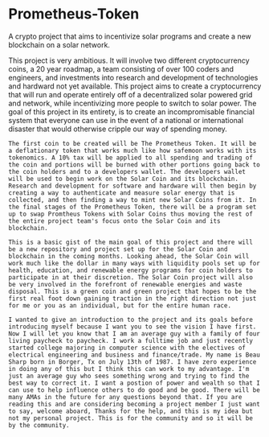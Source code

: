 # Prometheus-Token

A crypto project that aims to incentivize solar programs and create a new blockchain on a solar network.

  This project is very ambitious. It will involve two different cryptocurrency coins, a 20 year roadmap, a team consisting of over 100 coders and engineers, and investments into research and development of technologies and hardward not yet available. This project aims to create a cryptocurrency that will run and operate entirely off of a decentralized solar powered grid and network, while incentivizing more people to switch to solar power. The goal of this project in its entirety, is to create an incompromisable financial system that everyone can use in the event of a national or international disaster that would otherwise cripple our way of spending money.

	The first coin to be created will be The Prometheus Token. It will be a deflationary token that works much like how safemoon works with its tokenomics. A 10% tax will be applied to all spending and trading of the coin and portions will be burned with other portions going back to the coin holders and to a developers wallet. The developers wallet will be used to begin work on the Solar Coin and its blockchain. Research and development for software and hardware will then begin by creating a way to authenticate and measure solar energy that is collected, and then finding a way to mint new Solar Coins from it. In the final stages of the Prometheus Token, there will be a program set up to swap Promtheus Tokens with Solar Coins thus moving the rest of the entire project team's focus onto the Solar Coin and its blockchain.

	This is a basic gist of the main goal of this project and there will be a new repository and project set up for the Solar Coin and blockchain in the coming months. Looking ahead, the Solar Coin will work much like the dollar in many ways with liquidity pools set up for health, education, and renewable energy programs for coin holders to participate in at their discretion. The Solar Coin project will also be very involved in the forefront of renewable energies and waste disposal. This is a green coin and green project that hopes to be the first real foot down gaining traction in the right direction not just for me or you as an individual, but for the entire human race.

	I wanted to give an introduction to the project and its goals before introducing myself because I want you to see the vision I have first. Now I will let you know that I am an average guy with a family of four living paycheck to paycheck. I work a fulltime job and just recently started college majoring in computer science with the electives of electrical engineering and business and finance/trade. My name is Beau Sharp born in Borger, Tx on July 13th of 1987. I have zero experience in doing any of this but I think this can work to my advantage. I'm just an average guy who sees something wrong and trying to find the best way to correct it. I want a postion of power and wealth so that I can use to help influence others to do good and be good. There will be many AMAs in the future for any questions beyond that. If you are reading this and are considering becoming a project member I just want to say, welcome aboard, Thanks for the help, and this is my idea but not my personal project. This is for the community and so it will be by the community. 
